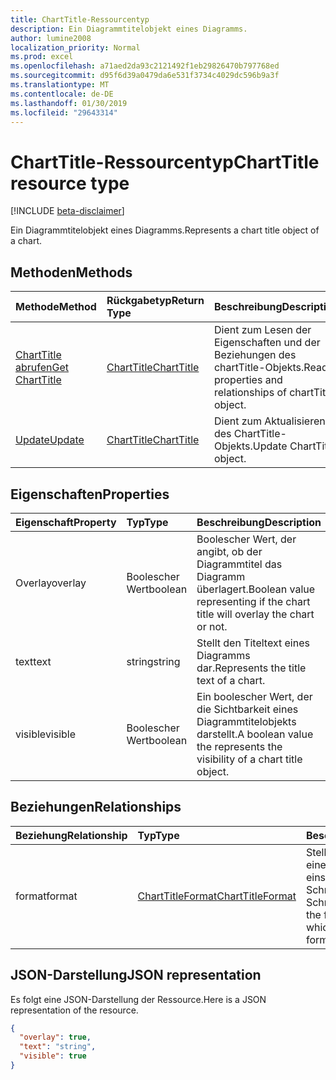 ```yaml
---
title: ChartTitle-Ressourcentyp
description: Ein Diagrammtitelobjekt eines Diagramms.
author: lumine2008
localization_priority: Normal
ms.prod: excel
ms.openlocfilehash: a71aed2da93c2121492f1eb29826470b797768ed
ms.sourcegitcommit: d95f6d39a0479da6e531f3734c4029dc596b9a3f
ms.translationtype: MT
ms.contentlocale: de-DE
ms.lasthandoff: 01/30/2019
ms.locfileid: "29643314"
---
```

# <a name="charttitle-resource-type"></a><span data-ttu-id="c7b5b-103">ChartTitle-Ressourcentyp</span><span class="sxs-lookup"><span data-stu-id="c7b5b-103">ChartTitle resource type</span></span>

[!INCLUDE [beta-disclaimer](../../includes/beta-disclaimer.md)]

<span data-ttu-id="c7b5b-104">Ein Diagrammtitelobjekt eines Diagramms.</span><span class="sxs-lookup"><span data-stu-id="c7b5b-104">Represents a chart title object of a chart.</span></span>


## <a name="methods"></a><span data-ttu-id="c7b5b-105">Methoden</span><span class="sxs-lookup"><span data-stu-id="c7b5b-105">Methods</span></span>

| <span data-ttu-id="c7b5b-106">Methode</span><span class="sxs-lookup"><span data-stu-id="c7b5b-106">Method</span></span>           | <span data-ttu-id="c7b5b-107">Rückgabetyp</span><span class="sxs-lookup"><span data-stu-id="c7b5b-107">Return Type</span></span>    |<span data-ttu-id="c7b5b-108">Beschreibung</span><span class="sxs-lookup"><span data-stu-id="c7b5b-108">Description</span></span>|
|:---------------|:--------|:----------|
|[<span data-ttu-id="c7b5b-109">ChartTitle abrufen</span><span class="sxs-lookup"><span data-stu-id="c7b5b-109">Get ChartTitle</span></span>](../api/charttitle-get.md) | [<span data-ttu-id="c7b5b-110">ChartTitle</span><span class="sxs-lookup"><span data-stu-id="c7b5b-110">ChartTitle</span></span>](charttitle.md) |<span data-ttu-id="c7b5b-111">Dient zum Lesen der Eigenschaften und der Beziehungen des chartTitle-Objekts.</span><span class="sxs-lookup"><span data-stu-id="c7b5b-111">Read properties and relationships of chartTitle object.</span></span>|
|[<span data-ttu-id="c7b5b-112">Update</span><span class="sxs-lookup"><span data-stu-id="c7b5b-112">Update</span></span>](../api/charttitle-update.md) | [<span data-ttu-id="c7b5b-113">ChartTitle</span><span class="sxs-lookup"><span data-stu-id="c7b5b-113">ChartTitle</span></span>](charttitle.md)    |<span data-ttu-id="c7b5b-114">Dient zum Aktualisieren des ChartTitle-Objekts.</span><span class="sxs-lookup"><span data-stu-id="c7b5b-114">Update ChartTitle object.</span></span> |

## <a name="properties"></a><span data-ttu-id="c7b5b-115">Eigenschaften</span><span class="sxs-lookup"><span data-stu-id="c7b5b-115">Properties</span></span>
| <span data-ttu-id="c7b5b-116">Eigenschaft</span><span class="sxs-lookup"><span data-stu-id="c7b5b-116">Property</span></span>     | <span data-ttu-id="c7b5b-117">Typ</span><span class="sxs-lookup"><span data-stu-id="c7b5b-117">Type</span></span>   |<span data-ttu-id="c7b5b-118">Beschreibung</span><span class="sxs-lookup"><span data-stu-id="c7b5b-118">Description</span></span>|
|:---------------|:--------|:----------|
|<span data-ttu-id="c7b5b-119">Overlay</span><span class="sxs-lookup"><span data-stu-id="c7b5b-119">overlay</span></span>|<span data-ttu-id="c7b5b-120">Boolescher Wert</span><span class="sxs-lookup"><span data-stu-id="c7b5b-120">boolean</span></span>|<span data-ttu-id="c7b5b-121">Boolescher Wert, der angibt, ob der Diagrammtitel das Diagramm überlagert.</span><span class="sxs-lookup"><span data-stu-id="c7b5b-121">Boolean value representing if the chart title will overlay the chart or not.</span></span>|
|<span data-ttu-id="c7b5b-122">text</span><span class="sxs-lookup"><span data-stu-id="c7b5b-122">text</span></span>|<span data-ttu-id="c7b5b-123">string</span><span class="sxs-lookup"><span data-stu-id="c7b5b-123">string</span></span>|<span data-ttu-id="c7b5b-124">Stellt den Titeltext eines Diagramms dar.</span><span class="sxs-lookup"><span data-stu-id="c7b5b-124">Represents the title text of a chart.</span></span>|
|<span data-ttu-id="c7b5b-125">visible</span><span class="sxs-lookup"><span data-stu-id="c7b5b-125">visible</span></span>|<span data-ttu-id="c7b5b-126">Boolescher Wert</span><span class="sxs-lookup"><span data-stu-id="c7b5b-126">boolean</span></span>|<span data-ttu-id="c7b5b-127">Ein boolescher Wert, der die Sichtbarkeit eines Diagrammtitelobjekts darstellt.</span><span class="sxs-lookup"><span data-stu-id="c7b5b-127">A boolean value the represents the visibility of a chart title object.</span></span>|

## <a name="relationships"></a><span data-ttu-id="c7b5b-128">Beziehungen</span><span class="sxs-lookup"><span data-stu-id="c7b5b-128">Relationships</span></span>
| <span data-ttu-id="c7b5b-129">Beziehung</span><span class="sxs-lookup"><span data-stu-id="c7b5b-129">Relationship</span></span> | <span data-ttu-id="c7b5b-130">Typ</span><span class="sxs-lookup"><span data-stu-id="c7b5b-130">Type</span></span>   |<span data-ttu-id="c7b5b-131">Beschreibung</span><span class="sxs-lookup"><span data-stu-id="c7b5b-131">Description</span></span>|
|:---------------|:--------|:----------|
|<span data-ttu-id="c7b5b-132">format</span><span class="sxs-lookup"><span data-stu-id="c7b5b-132">format</span></span>|[<span data-ttu-id="c7b5b-133">ChartTitleFormat</span><span class="sxs-lookup"><span data-stu-id="c7b5b-133">ChartTitleFormat</span></span>](charttitleformat.md)|<span data-ttu-id="c7b5b-p101">Stellt die Formatierung für einen Diagrammtitel dar, einschließlich Füllung und Schriftartformatierung. Schreibgeschützt.</span><span class="sxs-lookup"><span data-stu-id="c7b5b-p101">Represents the formatting of a chart title, which includes fill and font formatting. Read-only.</span></span>|

## <a name="json-representation"></a><span data-ttu-id="c7b5b-136">JSON-Darstellung</span><span class="sxs-lookup"><span data-stu-id="c7b5b-136">JSON representation</span></span>

<span data-ttu-id="c7b5b-137">Es folgt eine JSON-Darstellung der Ressource.</span><span class="sxs-lookup"><span data-stu-id="c7b5b-137">Here is a JSON representation of the resource.</span></span>

<!-- {
  "blockType": "resource",
  "optionalProperties": [

  ],
  "@odata.type": "microsoft.graph.chartTitle"
}-->

```json
{
  "overlay": true,
  "text": "string",
  "visible": true
}

```

<!-- uuid: 8fcb5dbc-d5aa-4681-8e31-b001d5168d79
2015-10-25 14:57:30 UTC -->
<!--
{
  "type": "#page.annotation",
  "description": "ChartTitle resource",
  "keywords": "",
  "section": "documentation",
  "tocPath": "",
  "suppressions": [
    "Error: /api-reference/beta/resources/charttitle.md:\r\n      Exception processing links.\r\n    System.ArgumentException: Link Definition was null. Link text: !INCLUDE [beta-disclaimer](../../includes/beta-disclaimer.md)\r\n      at ApiDoctor.Validation.DocFile.get_LinkDestinations()\r\n      at ApiDoctor.Validation.DocSet.ValidateLinks(Boolean includeWarnings, String[] relativePathForFiles, IssueLogger issues, Boolean requireFilenameCaseMatch, Boolean printOrphanedFiles)"
  ]
}
-->
